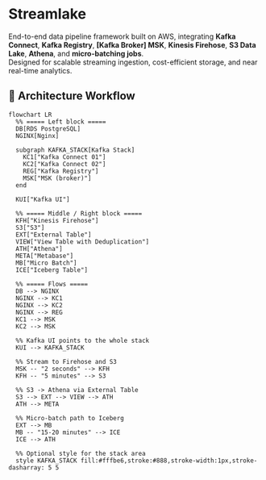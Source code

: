 # Streamlake
End-to-end data pipeline framework built on AWS, integrating **Kafka Connect**, **Kafka Registry**,  **[Kafka Broker] MSK**, **Kinesis Firehose**, **S3 Data Lake**, **Athena**, and **micro-batching jobs**.  
Designed for scalable streaming ingestion, cost-efficient storage, and near real-time analytics.

## 🔄 Architecture Workflow

```mermaid
flowchart LR
  %% ===== Left block =====
  DB[RDS PostgreSQL]
  NGINX[Nginx]

  subgraph KAFKA_STACK[Kafka Stack]
    KC1["Kafka Connect 01"]
    KC2["Kafka Connect 02"]
    REG["Kafka Registry"]
    MSK["MSK (broker)"]
  end

  KUI["Kafka UI"]

  %% ===== Middle / Right block =====
  KFH["Kinesis Firehose"]
  S3["S3"]
  EXT["External Table"]
  VIEW["View Table with Deduplication"]
  ATH["Athena"]
  META["Metabase"]
  MB["Micro Batch"]
  ICE["Iceberg Table"]

  %% ===== Flows =====
  DB --> NGINX
  NGINX --> KC1
  NGINX --> KC2
  NGINX --> REG
  KC1 --> MSK
  KC2 --> MSK

  %% Kafka UI points to the whole stack
  KUI --> KAFKA_STACK

  %% Stream to Firehose and S3
  MSK -- "2 seconds" --> KFH
  KFH -- "5 minutes" --> S3

  %% S3 -> Athena via External Table
  S3 --> EXT --> VIEW --> ATH
  ATH --> META

  %% Micro-batch path to Iceberg
  EXT --> MB
  MB -- "15-20 minutes" --> ICE
  ICE --> ATH

  %% Optional style for the stack area
  style KAFKA_STACK fill:#fffbe6,stroke:#888,stroke-width:1px,stroke-dasharray: 5 5
```
